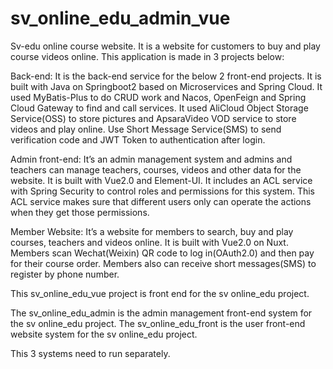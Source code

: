 # sv_online_edu_admin_vue

Sv-edu online course website. It is a website for customers to buy and play course videos online. This application is made in 3 projects below:

Back-end: It is the back-end service for the below 2 front-end projects. It is built with Java on Springboot2 based on Microservices and Spring Cloud. 
          It used MyBatis-Plus to do CRUD work and Nacos, OpenFeign and Spring Cloud Gateway to find and call services. It used AliCloud Object Storage 
          Service(OSS) to store pictures and ApsaraVideo VOD service to store videos and play online. Use Short Message Service(SMS) to send verification code 
          and JWT Token to authentication after login. 

Admin front-end: It’s an admin management system and admins and teachers can manage teachers, courses, videos and other data for the website. 
                 It is built with Vue2.0 and Element-UI. It includes an ACL service with Spring Security to control roles and permissions for this system. 
                 This ACL service makes sure that different users only can operate the actions when they get those permissions.

Member Website: It’s a website for members to search, buy and play courses, teachers and videos online. It is built with Vue2.0 on Nuxt. 
                Members scan Wechat(Weixin) QR code to log in(OAuth2.0) and then pay for their course order. 
                Members also can receive short messages(SMS) to register by phone number.




 This sv_online_edu_vue project is front end for the sv online_edu project. 
 
 The sv_online_edu_admin is the admin management front-end system for the sv online_edu project. 
 The sv_online_edu_front is the user front-end website system for the sv online_edu project.

 This 3 systems need to run separately.